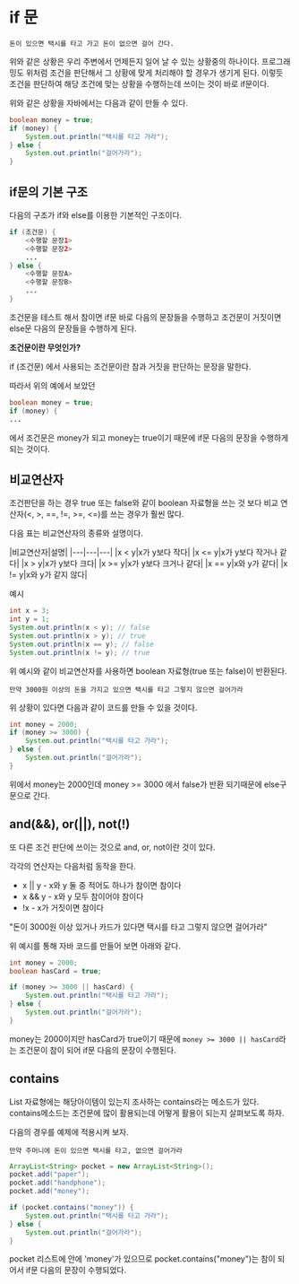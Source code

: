 # if 문

`돈이 있으면 택시를 타고 가고 돈이 없으면 걸어 간다.`

위와 같은 상황은 우리 주변에서 언제든지 일어 날 수 있는 상황중의 하나이다. 프로그래밍도 위처럼 조건을 판단해서 그 상황에 맞게 처리해야 할 경우가 생기게 된다. 이렇듯 조건을 판단하여 해당 조건에 맞는 상황을 수행하는데 쓰이는 것이 바로 if문이다.

위와 같은 상황을 자바에서는 다음과 같이 만들 수 있다.

```java
boolean money = true;
if (money) {
    System.out.println("택시를 타고 가라");
} else {
    System.out.println("걸어가라");
}
```

## if문의 기본 구조

다음의 구조가 if와 else를 이용한 기본적인 구조이다.

```java
if (조건문) {
    <수행할 문장1>
    <수행할 문장2>
    ...
} else {
    <수행할 문장A>
    <수행할 문장B>
    ...
}
```

조건문을 테스트 해서 참이면 if문 바로 다음의 문장들을 수행하고 조건문이 거짓이면 else문 다음의 문장들을 수행하게 된다.

**조건문이란 무엇인가?**

if (조건문) 에서 사용되는 조건문이란 참과 거짓을 판단하는 문장을 말한다.

따라서 위의 예에서 보았던

```java
boolean money = true;
if (money) {
...
```

에서 조건문은 money가 되고 money는 true이기 때문에 if문 다음의 문장을 수행하게 되는 것이다.

## 비교연산자

조건판단을 하는 경우 true 또는 false와 같이 boolean 자료형을 쓰는 것 보다 비교 연산자(<, >, ==, !=, >=, <=)를 쓰는 경우가 훨씬 많다.

다음 표는 비교연산자의 종류와 설명이다.

|비교연산자|설명|
|---|---|---|
|x < y|x가 y보다 작다|
|x <= y|x가 y보다 작거나 같다|
|x > y|x가 y보다 크다|
|x >= y|x가 y보다 크거나 같다|
|x == y|x와 y가 같다|
|x != y|x와 y가 같지 않다|

예시

```java
int x = 3;
int y = 1;
System.out.println(x < y); // false
System.out.println(x > y); // true
System.out.println(x == y); // false
System.out.println(x != y); // true
```

위 예시와 같이 비교연산자를 사용하면 boolean 자료형(true 또는 false)이 반환된다.

`만약 3000원 이상의 돈을 가지고 있으면 택시를 타고 그렇지 않으면 걸어가라`

위 상황이 있다면 다음과 같이 코드를 만들 수 있을 것이다.

```java
int money = 2000;
if (money >= 3000) {
    System.out.println("택시를 타고 가라");
} else {
    System.out.println("걸어가라");
}
```

위에서 money는 2000인데 money >= 3000 에서 false가 반환 되기때문에 else구문으로 간다.

## and(&&), or(||), not(!)

또 다른 조건 판단에 쓰이는 것으로 and, or, not이란 것이 있다.

각각의 연산자는 다음처럼 동작을 한다.

* x || y - x와 y 둘 중 적어도 하나가 참이면 참이다
* x && y - x와 y 모두 참이어야 참이다
* !x - x가 거짓이면 참이다

"돈이 3000원 이상 있거나 카드가 있다면 택시를 타고 그렇지 않으면 걸어가라"

위 예시를 통해 자바 코드를 만들어 보면 아래와 같다.

```java
int money = 2000;
boolean hasCard = true;

if (money >= 3000 || hasCard) {
    System.out.println("택시를 타고 가라");
} else {
    System.out.println("걸어가라");
}
```

money는 2000이지만 hasCard가 true이기 때문에 `money >= 3000 || hasCard`라는 조건문이 참이 되어 if문 다음의 문장이 수행된다.

## contains

List 자료형에는 해당아이템이 있는지 조사하는 contains라는 메소드가 있다. contains메소드는 조건문에 많이 활용되는데 어떻게 활용이 되는지 살펴보도록 하자.

다음의 경우를 예제에 적용시켜 보자.

`만약 주머니에 돈이 있으면 택시를 타고, 없으면 걸어가라`

```java
ArrayList<String> pocket = new ArrayList<String>();
pocket.add("paper");
pocket.add("handphone");
pocket.add("money");

if (pocket.contains("money")) {
    System.out.println("택시를 타고 가라");
} else {
    System.out.println("걸어가라");
}
```

pocket 리스트에 안에 'money'가 있으므로 pocket.contains("money")는 참이 되어서 if문 다음의 문장이 수행되었다.
